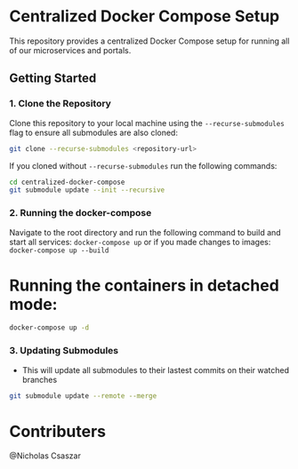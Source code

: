 # Centralized Docker Compose Setup

This repository provides a centralized Docker Compose setup for running all of our microservices and portals.


## Getting Started
### 1. Clone the Repository

Clone this repository to your local machine using the `--recurse-submodules` flag to ensure all submodules are also cloned:

```bash
git clone --recurse-submodules <repository-url>
````

If you cloned without `--recurse-submodules` run the following commands:
```bash
cd centralized-docker-compose
git submodule update --init --recursive
```


### 2. Running the docker-compose
Navigate to the root directory and run the following command to
build and start all services:
```docker-compose up```
or if you made changes to images:
```docker-compose up --build```
# Running the containers in detached mode:
```bash
docker-compose up -d
```

### 3. Updating Submodules
- This will update all submodules to their lastest commits on their watched branches
```bash
git submodule update --remote --merge
```


# Contributers
@Nicholas Csaszar
